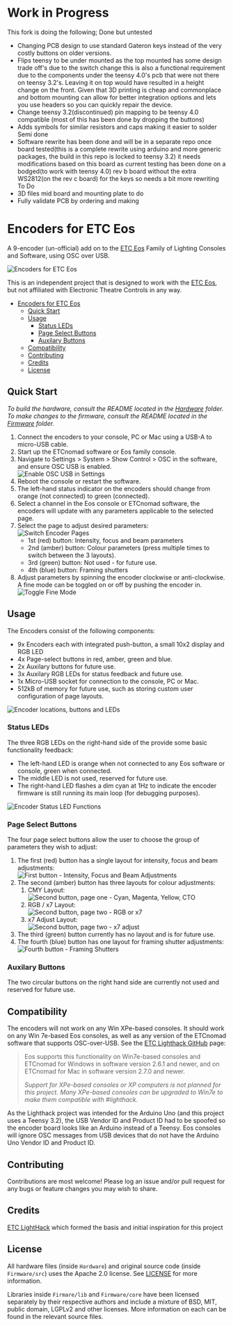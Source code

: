 # Work in Progress
This fork is doing the following;
Done but untested
   - Changing PCB design to use standard Gateron keys instead of the very costly buttons on older versions.
   - Flips teensy to be under mounted as the top mounted has some design trade off's due to the switch change this is also a functional requirement due to the components under the teensy 4.0's pcb that were not there on teensy 3.2's. Leaving it on top would have resulted in a height change on the front. Given that 3D printing is cheap and commonplace and bottom mounting can allow for better integration options and lets you use headers so you can quickly repair the device.
   - Change teensy 3.2(discontinued) pin mapping to be teensy 4.0 compatible (most of this has been done by dropping the buttons)
   - Adds symbols for similar resistors and caps making it easier to solder
Semi done
   - Software rewrite has been done and will be in a separate repo once board tested(this is a complete rewrite using arduino and more generic packages, the build in this repo is locked to teensy 3.2) it needs modifications based on this board as current testing has been done on a bodged(to work with teensy 4.0) rev b board without the extra WS2812(on the rev c board) for the keys so needs a bit more rewriting
To Do
   - 3D files mid board and mounting plate to do
   - Fully validate PCB by ordering and making


# Encoders for ETC Eos

A 9-encoder (un-official) add on to the [ETC Eos][etceos] Family of Lighting Consoles and Software, using OSC over USB.

![Encoders for ETC Eos](/images/encoders-overview.gif)

This is an independent project that is designed to work with the [ETC Eos][etceos], but not affiliated with Electronic Theatre Controls in any way.

- [Encoders for ETC Eos](#encoders-for-etc-eos)
  - [Quick Start](#quick-start)
  - [Usage](#usage)
    - [Status LEDs](#status-leds)
    - [Page Select Buttons](#page-select-buttons)
    - [Auxilary Buttons](#auxilary-buttons)
  - [Compatibility](#compatibility)
  - [Contributing](#contributing)
  - [Credits](#credits)
  - [License](#license)

## Quick Start

*To build the hardware, consult the README located in the [Hardware](Hardware/README.md) folder.*\
*To make changes to the firmware, consult the README located in the [Firmware](Firmware/README.md) folder.*

1. Connect the encoders to your console, PC or Mac using a USB-A to micro-USB cable.
2. Start up the ETCnomad software or Eos family console.
3. Navigate to Settings > System > Show Control > OSC in the software, and ensure OSC USB is enabled.\
   ![Enable OSC USB in Settings](/images/osc-enabled.png)
4. Reboot the console or restart the software.
5. The left-hand status indicator on the encoders should change from orange (not connected) to green (connected).
6. Select a channel in the Eos console or ETCnomad software, the encoders will update with any parameters applicable to the selected page.
7. Select the page to adjust desired parameters:\
    ![Switch Encoder Pages](/images/switch-pages.gif)
   - 1st (red) button: Intensity, focus and beam parameters
   - 2nd (amber) button: Colour parameters (press multiple times to switch between the 3 layouts).
   - 3rd (green) button: Not used - for future use.
   - 4th (blue) button: Framing shutters
8. Adjust parameters by spinning the encoder clockwise or anti-clockwise. A fine mode can be toggled on or off by pushing the encoder in.\
   ![Toggle Fine Mode](/images/toggle-fine-mode.gif)

## Usage

The Encoders consist of the following components:

- 9x Encoders each with integrated push-button, a small 10x2 display and RGB LED
- 4x Page-select buttons in red, amber, green and blue.
- 2x Auxilary buttons for future use.
- 3x Auxilary RGB LEDs for status feedback and future use.
- 1x Micro-USB socket for connection to the console, PC or Mac.
- 512kB of memory for future use, such as storing custom user configuration of page layouts.

![Encoder locations, buttons and LEDs](/images/encoders-annotated.jpg)

### Status LEDs

The three RGB LEDs on the right-hand side of the provide some basic functionality feedback:

- The left-hand LED is orange when not connected to any Eos software or console, green when connected.
- The middle LED is not used, reserved for future use.
- The right-hand LED flashes a dim cyan at 1Hz to indicate the encoder firmware is still running its main loop (for debugging purposes).

![Encoder Status LED Functions](/images/encoders-statusleds.jpg)

### Page Select Buttons

The four page select buttons allow the user to choose the group of parameters they wish to adjust:

1. The first (red) button has a single layout for intensity, focus and beam adjustments:\
   ![First button - Intensity, Focus and Beam Adjustments](/images/encoderpage-ifb.jpg)
2. The second (amber) button has three layouts for colour adjustments:
   1. CMY Layout:\
      ![Second button, page one - Cyan, Magenta, Yellow, CTO](/images/encoderpage-cmycto.jpg)
   2. RGB / x7 Layout:\
      ![Second button, page two - RGB or x7](/images/encoderpage-rgbx7.jpg)
   3. x7 Adjust Layout:\
      ![Second button, page two - x7 adjust](/images/encoderpage-x7adjust.jpg)
3. The third (green) button currently has no layout and is for future use.
4. The fourth (blue) button has one layout for framing shutter adjustments:\
   ![Fourth button - Framing Shutters](/images/encoderpage-framingshutters.jpg)

### Auxilary Buttons

The two circular buttons on the right hand side are currently not used and reserved for future use.

## Compatibility

The encoders will not work on any Win XPe-based consoles. It should work on any Win 7e-based Eos consoles, as well as any version of the ETCnomad software that supports OSC-over-USB. See the [ETC Lighthack GitHub][lighthack] page:
> Eos supports this functionality on Win7e-based consoles and ETCnomad for Windows in software version 2.6.1 and newer, and on ETCnomad for Mac in software version 2.7.0 and newer.
>
> *Support for XPe-based consoles or XP computers is not planned for this project. Many XPe-based consoles can be upgraded to Win7e to make them compatible with #lighthack.*

As the Lighthack project was intended for the Arduino Uno (and this project uses a Teensy 3.2), the USB Vendor ID and Product ID had to be spoofed so the encoder board looks like an Arduino instead of a Teensy. Eos consoles will ignore OSC messages from USB devices that do not have the Arduino Uno Vendor ID and Product ID.

## Contributing

Contributions are most welcome!
Please log an issue and/or pull request for any bugs or feature changes you may wish to share.

## Credits

[ETC LightHack][lighthack] which formed the basis and initial inspiration for this project

## License

All hardware files (inside `Hardware`) and original source code (inside `Firmware/src`) uses the Apache 2.0 license. See [LICENSE](LICENSE) for more information.

Libraries inside `Firmare/lib` and `Firmware/core` have been licensed separately by their respective authors and include a mixture of BSD, MIT, public domain, LGPLv2 and other licenses. More information on each can be found in the relevant source files.

[lighthack]: https://github.com/ETCLabs/lighthack
[etceos]: https://www.etcconnect.com/Products/Consoles/Eos-Family/

